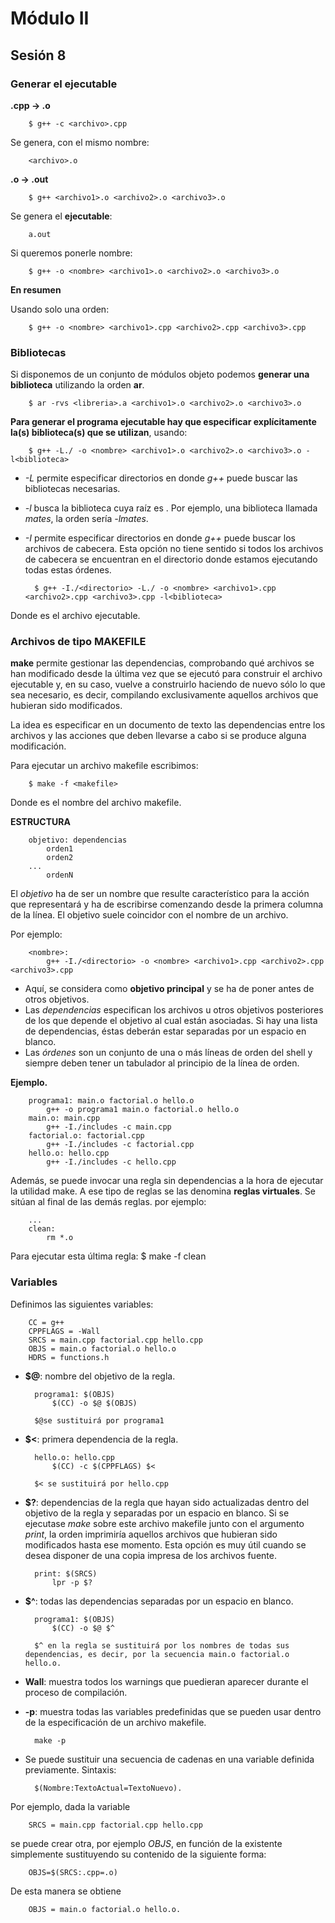 # Módulo II
## Sesión 8
### Generar el ejecutable
**.cpp -> .o**

		$ g++ -c <archivo>.cpp

Se genera, con el mismo nombre:

		<archivo>.o


**.o -> .out**

		$ g++ <archivo1>.o <archivo2>.o <archivo3>.o

Se genera el **ejecutable**:

		a.out

Si queremos ponerle nombre:
		
		$ g++ -o <nombre> <archivo1>.o <archivo2>.o <archivo3>.o


**En resumen**

Usando solo una orden:
		
		$ g++ -o <nombre> <archivo1>.cpp <archivo2>.cpp <archivo3>.cpp


### Bibliotecas
Si disponemos de un conjunto de módulos objeto podemos **generar una biblioteca** utilizando la orden **ar**.

		$ ar -rvs <libreria>.a <archivo1>.o <archivo2>.o <archivo3>.o


**Para generar el programa ejecutable hay que especificar explícitamente la(s) biblioteca(s) que se utilizan**, usando:

		$ g++ -L./ -o <nombre> <archivo1>.o <archivo2>.o <archivo3>.o -l<biblioteca>

- *-L* permite especificar directorios en donde *g++* puede buscar las bibliotecas necesarias.
- *-l* busca la biblioteca cuya raíz es <biblioteca>. Por ejemplo, una biblioteca llamada *mates*, la orden sería *-lmates*.
- *-I* permite especificar directorios en donde *g++* puede buscar los archivos de cabecera. Esta opción no tiene sentido si todos los archivos de cabecera se encuentran en el directorio donde estamos ejecutando todas estas órdenes.

		
		$ g++ -I./<directorio> -L./ -o <nombre> <archivo1>.cpp <archivo2>.cpp <archivo3>.cpp -l<biblioteca>



Donde <nombre> es el archivo ejecutable.



### Archivos de tipo MAKEFILE
**make** permite gestionar las dependencias, comprobando qué archivos se han modificado desde la última vez que se ejecutó para construir el archivo ejecutable y, en su caso, vuelve a construirlo haciendo de nuevo sólo lo que sea necesario, es decir, compilando exclusivamente aquellos archivos que hubieran sido modificados.

La idea es especificar en un documento de texto las dependencias entre los archivos y las acciones que deben llevarse a cabo si se produce alguna modificación.


Para ejecutar un archivo makefile escribimos:

		$ make -f <makefile>

Donde <makefile> es el nombre del archivo makefile.


**ESTRUCTURA**

		objetivo: dependencias
			orden1
			orden2
		...
			ordenN



El *objetivo* ha de ser un nombre que resulte característico para la acción que representará y ha de escribirse comenzando desde la primera columna de la línea. El objetivo suele coincidor con el nombre de un archivo.

Por ejemplo:

		<nombre>:
			g++ -I./<directorio> -o <nombre> <archivo1>.cpp <archivo2>.cpp <archivo3>.cpp



- Aquí, <nombre> se considera como **objetivo principal** y se ha de poner antes de otros objetivos.
- Las *dependencias* especifican los archivos u otros objetivos posteriores de los que depende el objetivo al cual están asociadas. Si hay una lista de dependencias, éstas deberán estar separadas por un espacio en blanco.
- Las *órdenes* son un conjunto de una o más líneas de orden del shell y siempre deben tener un tabulador al principio de la línea de orden.

**Ejemplo.**

		programa1: main.o factorial.o hello.o
			g++ -o programa1 main.o factorial.o hello.o 
		main.o: main.cpp
			g++ -I./includes -c main.cpp
		factorial.o: factorial.cpp
			g++ -I./includes -c factorial.cpp
		hello.o: hello.cpp
			g++ -I./includes -c hello.cpp



Además, se puede invocar una regla sin dependencias a la hora de ejecutar la utilidad make. A ese tipo de reglas se las denomina **reglas virtuales**. Se sitúan al final de las demás reglas. por ejemplo:

		...
		clean:
			rm *.o

Para ejecutar esta última regla:
		$ make -f <makefile> clean


### Variables
Definimos las siguientes variables:

		CC = g++
		CPPFLAGS = -Wall
		SRCS = main.cpp factorial.cpp hello.cpp
		OBJS = main.o factorial.o hello.o
		HDRS = functions.h


- **$@**: nombre del objetivo de la regla.
	
		programa1: $(OBJS)
			$(CC) -o $@ $(OBJS)

		$@se sustituirá por programa1

- **$<**: primera dependencia de la regla.

		hello.o: hello.cpp
			$(CC) -c $(CPPFLAGS) $<

		$< se sustituirá por hello.cpp

- **$?**: dependencias de la regla que hayan sido actualizadas dentro del objetivo de la regla y separadas por un espacio en blanco.
Si se ejecutase *make* sobre este archivo makefile junto con el argumento *print*, la orden imprimiría aquellos archivos que hubieran sido modificados hasta ese momento. Esta opción es muy útil cuando se desea disponer de una copia impresa de los archivos fuente.

		print: $(SRCS)
			lpr -p $?

		

- **$^**: todas las dependencias separadas por un espacio en blanco.

		programa1: $(OBJS)
			$(CC) -o $@ $^

		$^ en la regla se sustituirá por los nombres de todas sus dependencias, es decir, por la secuencia main.o factorial.o hello.o.


- **Wall**: muestra todos los warnings que puedieran aparecer durante el proceso de compilación.

- **-p**: muestra todas las variables predefinidas que se pueden usar dentro de la especificación de un archivo makefile.
		
		make -p

- Se puede sustituir una secuencia de cadenas en una variable definida previamente. Sintaxis:
	
		$(Nombre:TextoActual=TextoNuevo).

Por ejemplo, dada la variable

		SRCS = main.cpp factorial.cpp hello.cpp

se puede crear otra, por ejemplo *OBJS*, en función de la existente simplemente sustituyendo su contenido de la siguiente forma:

		OBJS=$(SRCS:.cpp=.o)

De esta manera se obtiene 

		OBJS = main.o factorial.o hello.o.










